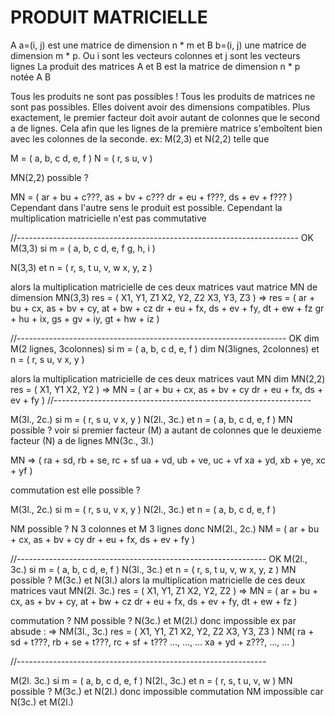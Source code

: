 



PRODUIT MATRICIELLE
====================

A a=(i, j) est une matrice de dimension n * m et B b=(i, j) une matrice de
dimension m * p.
Ou i sont les vecteurs colonnes et j sont les vecteurs lignes
La produit des matrices A et B est la matrice de dimension n * p notée A B

Tous les produits ne sont pas possibles !
Tous les produits de matrices ne sont pas possibles. Elles doivent avoir des dimensions
compatibles. Plus exactement, le premier facteur doit avoir autant de colonnes que le second a
de lignes. Cela afin que les lignes de la première matrice s'emboîtent bien avec les colonnes de
la seconde.
ex: M(2,3) et N(2,2) telle que

M = (
    a, b, c
    d, e, f
)
N = (
    r, s
    u, v
)

MN(2,2) possible ?



MN = (
    ar + bu + c???, as + bv + c???
    dr + eu + f???, ds + ev + f???
)
Cependant dans l'autre sens le produit est possible. Cependant
la multiplication matricielle n'est pas commutative


//----------------------------------------------------------------------
OK
M(3,3)
si m = (
    a, b, c
    d, e, f
    g, h, i
)

N(3,3)
et n = (
    r, s, t
    u, v, w
    x, y, z
)

alors la multiplication matricielle de ces deux matrices vaut matrice MN
de dimension MN(3,3)
res = (
    X1, Y1, Z1
    X2, Y2, Z2
    X3, Y3, Z3
)
=>
res = (
    ar + bu + cx, as + bv + cy, at + bw + cz
    dr + eu + fx, ds + ev + fy, dt + ew + fz
    gr + hu + ix, gs + gv + iy, gt + hw + iz
)

//-------------------------------------------------------------------
OK
dim M(2 lignes, 3colonnes)
si m = (
    a, b, c
    d, e, f
)
dim N(3lignes, 2colonnes)
et n = (
    r, s
    u, v
    x, y
)

alors la multiplication matricielle de ces deux matrices vaut MN
dim MN(2,2)
res = (
    X1, Y1
    X2, Y2
)
=>
MN = (
    ar + bu + cx, as + bv + cy
    dr + eu + fx, ds + ev + fy
)
//----------------------------------------------------------------

M(3l., 2c.)
si m = (
    r, s
    u, v
    x, y
)
N(2l., 3c.)
et n = (
    a, b, c
    d, e, f
)
MN possible ?
voir si premier facteur (M) a autant de colonnes que le deuxieme facteur (N) a
de lignes
MN(3c., 3l.)

MN => (
    ra + sd, rb + se, rc + sf
    ua + vd, ub + ve, uc + vf
    xa + yd, xb + ye, xc + yf
)

commutation est elle possible ?

M(3l., 2c.)
si m = (
    r, s
    u, v
    x, y
)
N(2l., 3c.)
et n = (
    a, b, c
    d, e, f
)

NM possible ? N 3 colonnes et M 3 lignes donc NM(2l., 2c.)
NM = (
    ar + bu + cx, as + bv + cy
    dr + eu + fx, ds + ev + fy
)


//--------------------------------------------------------------
OK
M(2l., 3c.)
si m = (
    a, b, c
    d, e, f
)
N(3l., 3c.)
et n = (
    r, s, t
    u, v, w
    x, y, z
)
MN possible ? M(3c.) et N(3l.)
alors la multiplication matricielle de ces deux matrices vaut MN(2l. 3c.)
res = (
    X1, Y1, Z1
    X2, Y2, Z2
)
=>
MN = (
    ar + bu + cx, as + bv + cy, at + bw + cz
    dr + eu + fx, ds + ev + fy, dt + ew + fz
)

commutation ?
NM possible ? N(3c.) et M(2l.) donc impossible
ex par absude :
=> NM(3l., 3c.)
res = (
    X1, Y1, Z1
    X2, Y2, Z2
    X3, Y3, Z3
)
NM(
    ra + sd + t???, rb + se + t???, rc + sf + t???
    ..., ..., ...
    xa + yd + z???, ..., ...
)

//--------------------------------------------------------------

M(2l. 3c.)
si m = (
    a, b, c
    d, e, f
)
N(2l., 3c.)
et n = (
    r, s, t
    u, v, w
)
MN possible ?
M(3c.) et N(2l.) donc impossible
commutation NM impossible car N(3c.) et M(2l.)
